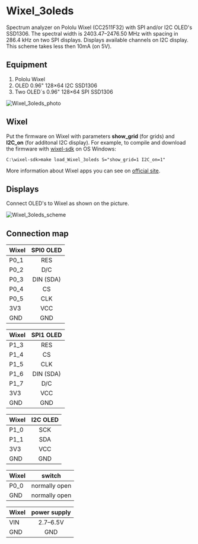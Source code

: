 # Wixel_3oleds

Spectrum analyzer on Pololu Wixel (CC2511F32) with SPI and/or I2C OLED's SSD1306. The spectral width is 2403.47–2476.50 MHz with spacing in 286.4 kHz on two SPI displays. Displays available channels on I2C display. This scheme takes less then 10mA (on 5V).

## Equipment

1. Pololu Wixel
2. OLED 0.96" 128×64 I2C SSD1306
3. Two OLED`s 0.96" 128×64 SPI SSD1306

![Wixel_3oleds_photo]()

## Wixel

Put the firmware on Wixel with parameters __show_grid__ (for grids) and __I2C_on__ (for additonal I2C display). For example, to compile and download the firmware with [wixel-sdk](http://pololu.github.io/wixel-sdk/) on OS Windows:

```
C:\wixel-sdk>make load_Wixel_3oleds S="show_grid=1 I2C_on=1"
```

More information about Wixel apps you can see on [official site](https://www.pololu.com/docs/0J46/10.b).

## Displays

Connect OLED's to Wixel as shown on the picture.

![Wixel_3oleds_scheme](https://github.com/Oestoidea/oled-spectrum-analizer/blob/master/Wixel_3oleds/fritzing-scheme/Wixel_3oleds_bb.png)

## Connection map

| Wixel    | SPI0 OLED     |
| -------- |:-------------:|
| P0_1     | RES           |
| P0_2     | D/C           |
| P0_3     | DIN (SDA)     |
| P0_4     | CS            |
| P0_5     | CLK           |
| 3V3      | VCC           |
| GND      | GND           |

| Wixel    | SPI1 OLED     |
| -------- |:-------------:|
| P1_3     | RES           |
| P1_4     | CS            |
| P1_5     | CLK           |
| P1_6     | DIN (SDA)     |
| P1_7     | D/C           |
| 3V3      | VCC           |
| GND      | GND           |

| Wixel    | I2C OLED      |
| -------- |:-------------:|
| P1_0     | SCK           |
| P1_1     | SDA           |
| 3V3      | VCC           |
| GND      | GND           |

| Wixel    | switch        |
| -------- |:-------------:|
| P0_0     | normally open |
| GND      | normally open |

| Wixel    | power supply  |
| -------- |:-------------:|
| VIN      | 2.7–6.5V      |
| GND      | GND           |
